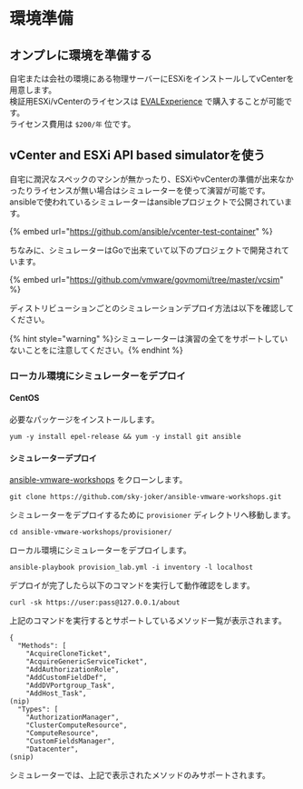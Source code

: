 # 環境準備

## オンプレに環境を準備する

自宅または会社の環境にある物理サーバーにESXiをインストールしてvCenterを用意します。  
検証用ESXi/vCenterのライセンスは [EVALExperience](https://www.vmug.com/vmug2019/membership/evalexperience) で購入することが可能です。  
ライセンス費用は `$200/年` 位です。

## vCenter and ESXi API based simulatorを使う

自宅に潤沢なスペックのマシンが無かったり、ESXiやvCenterの準備が出来なかったりライセンスが無い場合はシミュレーターを使って演習が可能です。  
ansibleで使われているシミュレーターはansibleプロジェクトで公開されています。

{% embed url="https://github.com/ansible/vcenter-test-container" %}

ちなみに、シミュレーターはGoで出来ていて以下のプロジェクトで開発されています。

{% embed url="https://github.com/vmware/govmomi/tree/master/vcsim" %}

ディストリビューションごとのシミュレーションデプロイ方法は以下を確認してください。

{% hint style="warning" %}シミューレーターは演習の全てをサポートしていないことをに注意してください。{% endhint %}

### ローカル環境にシミュレーターをデプロイ

#### CentOS

必要なパッケージをインストールします。

```
yum -y install epel-release && yum -y install git ansible
```

#### シミュレーターデプロイ

[ansible-vmware-workshops](https://github.com/sky-joker/ansible-vmware-workshops) をクローンします。

```
git clone https://github.com/sky-joker/ansible-vmware-workshops.git
```

シミュレーターをデプロイするために `provisioner` ディレクトリへ移動します。

```
cd ansible-vmware-workshops/provisioner/
```

ローカル環境にシミュレーターをデプロイします。

```
ansible-playbook provision_lab.yml -i inventory -l localhost
```

デプロイが完了したら以下のコマンドを実行して動作確認をします。

```
curl -sk https://user:pass@127.0.0.1/about
```

上記のコマンドを実行するとサポートしているメソッド一覧が表示されます。

```
{
  "Methods": [
    "AcquireCloneTicket",
    "AcquireGenericServiceTicket",
    "AddAuthorizationRole",
    "AddCustomFieldDef",
    "AddDVPortgroup_Task",
    "AddHost_Task",
(nip)
  "Types": [
    "AuthorizationManager",
    "ClusterComputeResource",
    "ComputeResource",
    "CustomFieldsManager",
    "Datacenter",
(snip)
```

シミュレーターでは、上記で表示されたメソッドのみサポートされます。
